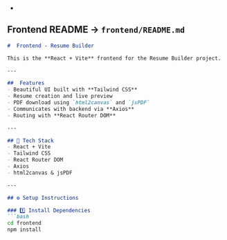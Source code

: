 
-

##  **Frontend README** → `frontend/README.md`
```markdown
#  Frontend - Resume Builder

This is the **React + Vite** frontend for the Resume Builder project.

---

##  Features
- Beautiful UI built with **Tailwind CSS**
- Resume creation and live preview
- PDF download using `html2canvas` and `jsPDF`
- Communicates with backend via **Axios**
- Routing with **React Router DOM**

---

## 🧩 Tech Stack
- React + Vite
- Tailwind CSS
- React Router DOM
- Axios
- html2canvas & jsPDF

---

## ⚙️ Setup Instructions

### 1️⃣ Install Dependencies
```bash
cd frontend
npm install



